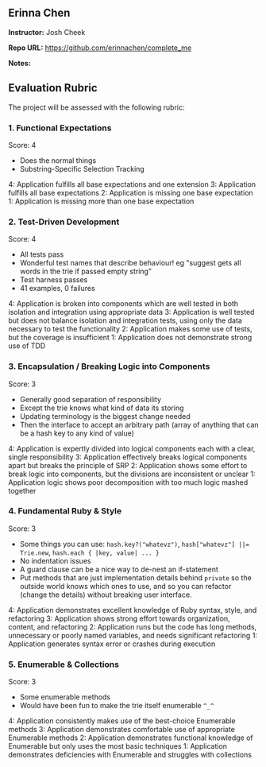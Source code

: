 ## Erinna Chen

**Instructor:** Josh Cheek

**Repo URL:** https://github.com/erinnachen/complete_me

**Notes:**

## Evaluation Rubric

The project will be assessed with the following rubric:

### 1. Functional Expectations

Score: 4

* Does the normal things
* Substring-Specific Selection Tracking

4: Application fulfills all base expectations and one extension
3: Application fulfills all base expectations
2: Application is missing one base expectation
1: Application is missing more than one base expectation

### 2. Test-Driven Development

Score: 4

* All tests pass
* Wonderful test names that describe behaviour! eg "suggest gets all words in the trie if passed empty string"
* Test harness passes
* 41 examples, 0 failures

4: Application is broken into components which are well tested in both isolation and integration using appropriate data
3: Application is well tested but does not balance isolation and integration tests, using only the data necessary to test the functionality
2: Application makes some use of tests, but the coverage is insufficient
1: Application does not demonstrate strong use of TDD

### 3. Encapsulation / Breaking Logic into Components

Score: 3

* Generally good separation of responsibility
* Except the trie knows what kind of data its storing
* Updating terminology is the biggest change needed
* Then the interface to accept an arbitrary path (array of anything that can be a hash key to any kind of value)

4: Application is expertly divided into logical components each with a clear, single responsibility
3: Application effectively breaks logical components apart but breaks the principle of SRP
2: Application shows some effort to break logic into components, but the divisions are inconsistent or unclear
1: Application logic shows poor decomposition with too much logic mashed together

### 4. Fundamental Ruby & Style

Score: 3

* Some things you can use: `hash.key?("whatevz")`, `hash["whatevz"] ||= Trie.new`, `hash.each { |key, value| ... }`
* No indentation issues
* A guard clause can be a nice way to de-nest an if-statement
* Put methods that are just implementation details behind `private` so the outside world knows which ones to use,
  and so you can refactor (change the details) without breaking user interface.

4: Application demonstrates excellent knowledge of Ruby syntax, style, and refactoring
3: Application shows strong effort towards organization, content, and refactoring
2: Application runs but the code has long methods, unnecessary or poorly named variables, and needs significant refactoring
1: Application generates syntax error or crashes during execution

### 5. Enumerable & Collections

Score: 3

* Some enumerable methods
* Would have been fun to make the trie itself enumerable `^_^`

4: Application consistently makes use of the best-choice Enumerable methods
3: Application demonstrates comfortable use of appropriate Enumerable methods
2: Application demonstrates functional knowledge of Enumerable but only uses the most basic techniques
1: Application demonstrates deficiencies with Enumerable and struggles with collections
